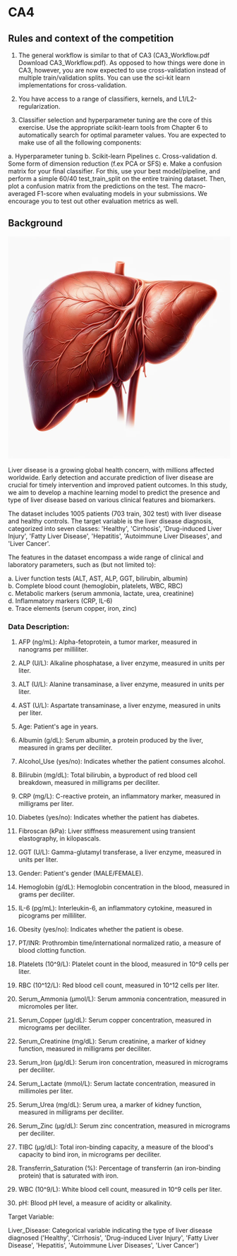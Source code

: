 # CA4

## Rules and context of the competition

1. The general workflow is similar to that of CA3  (CA3_Workflow.pdf Download CA3_Workflow.pdf). As opposed to how things were done in CA3, however, you are now expected to use cross-validation instead of multiple train/validation splits. You can use the sci-kit learn implementations for cross-validation.

2. You have access to a range of classifiers, kernels, and L1/L2-regularization.

3. Classifier selection and hyperparameter tuning are the core of this exercise. Use the appropriate scikit-learn tools from Chapter 6 to automatically search for optimal parameter values. You are expected to make use of all the following components:

a. Hyperparameter tuning
b. Scikit-learn Pipelines
c. Cross-validation
d. Some form of dimension reduction (f.ex PCA or SFS)
e. Make a confusion matrix for your final classifier. For this, use your best model/pipeline, and perform a simple 60/40 test_train_split on the entire training dataset. Then, plot a confusion matrix from the predictions on the test.
The macro-averaged F1-score when evaluating models in your submissions. We encourage you to test out other evaluation metrics as well. 

## Background

![screenshot](https://github.com/JonyKarmakar/MachineLearning/blob/main/CA4/humanliver.png)

Liver disease is a growing global health concern, with millions affected worldwide. Early detection and accurate prediction of liver disease are crucial for timely intervention and improved patient outcomes. In this study, we aim to develop a machine learning model to predict the presence and type of liver disease based on various clinical features and biomarkers.

The dataset includes 1005 patients (703 train, 302 test) with liver disease and healthy controls. The target variable is the liver disease diagnosis, categorized into seven classes: 'Healthy', 'Cirrhosis', 'Drug-induced Liver Injury', 'Fatty Liver Disease', 'Hepatitis', 'Autoimmune Liver Diseases', and 'Liver Cancer'.

The features in the dataset encompass a wide range of clinical and laboratory parameters, such as (but not limited to): 

a. Liver function tests (ALT, AST, ALP, GGT, bilirubin, albumin) <br />
b. Complete blood count (hemoglobin, platelets, WBC, RBC) <br />
c. Metabolic markers (serum ammonia, lactate, urea, creatinine) <br />
d. Inflammatory markers (CRP, IL-6) <br />
e. Trace elements (serum copper, iron, zinc) <br />

### Data Description:

1. AFP (ng/mL): Alpha-fetoprotein, a tumor marker, measured in nanograms per milliliter.

2. ALP (U/L): Alkaline phosphatase, a liver enzyme, measured in units per liter.

3. ALT (U/L): Alanine transaminase, a liver enzyme, measured in units per liter.

4. AST (U/L): Aspartate transaminase, a liver enzyme, measured in units per liter.

5. Age: Patient's age in years.

6. Albumin (g/dL): Serum albumin, a protein produced by the liver, measured in grams per deciliter.

7. Alcohol_Use (yes/no): Indicates whether the patient consumes alcohol.

8. Bilirubin (mg/dL): Total bilirubin, a byproduct of red blood cell breakdown, measured in milligrams per deciliter.

9. CRP (mg/L): C-reactive protein, an inflammatory marker, measured in milligrams per liter.

10. Diabetes (yes/no): Indicates whether the patient has diabetes.

11. Fibroscan (kPa): Liver stiffness measurement using transient elastography, in kilopascals.

12. GGT (U/L): Gamma-glutamyl transferase, a liver enzyme, measured in units per liter.

13. Gender: Patient's gender (MALE/FEMALE).

14. Hemoglobin (g/dL): Hemoglobin concentration in the blood, measured in grams per deciliter.

15. IL-6 (pg/mL): Interleukin-6, an inflammatory cytokine, measured in picograms per milliliter.

16. Obesity (yes/no): Indicates whether the patient is obese.

17. PT/INR: Prothrombin time/international normalized ratio, a measure of blood clotting function.

18. Platelets (10^9/L): Platelet count in the blood, measured in 10^9 cells per liter.

19. RBC (10^12/L): Red blood cell count, measured in 10^12 cells per liter.

20. Serum_Ammonia (μmol/L): Serum ammonia concentration, measured in micromoles per liter.

21. Serum_Copper (μg/dL): Serum copper concentration, measured in micrograms per deciliter.

22. Serum_Creatinine (mg/dL): Serum creatinine, a marker of kidney function, measured in milligrams per deciliter.

22. Serum_Iron (μg/dL): Serum iron concentration, measured in micrograms per deciliter.

23. Serum_Lactate (mmol/L): Serum lactate concentration, measured in millimoles per liter.

24. Serum_Urea (mg/dL): Serum urea, a marker of kidney function, measured in milligrams per deciliter.

25. Serum_Zinc (μg/dL): Serum zinc concentration, measured in micrograms per deciliter.

26. TIBC (μg/dL): Total iron-binding capacity, a measure of the blood's capacity to bind iron, in micrograms per deciliter.

27. Transferrin_Saturation (%): Percentage of transferrin (an iron-binding protein) that is saturated with iron.

28. WBC (10^9/L): White blood cell count, measured in 10^9 cells per liter.

29. pH: Blood pH level, a measure of acidity or alkalinity.

Target Variable:

Liver_Disease: Categorical variable indicating the type of liver disease diagnosed ('Healthy', 'Cirrhosis', 'Drug-induced Liver Injury', 'Fatty Liver Disease', 'Hepatitis', 'Autoimmune Liver Diseases', 'Liver Cancer')



